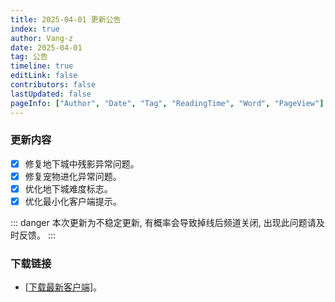 ```yaml
---
title: 2025-04-01 更新公告
index: true
author: Vang-z
date: 2025-04-01
tag: 公告
timeline: true
editLink: false
contributors: false
lastUpdated: false
pageInfo: ["Author", "Date", "Tag", "ReadingTime", "Word", "PageView"]
---
```


### 更新内容
- [x] 修复地下城中<a>残影</a>异常问题。
- [x] 修复<a>宠物进化</a>异常问题。
- [x] 优化<a>地下城难度</a>标志。
- [x] 优化<a>最小化客户端</a>提示。

::: danger
本次更新为不稳定更新, 有概率会导致掉线后频道关闭, 出现此问题请及时反馈。
:::

### 下载链接
- [[下载最新客户端]](http://43.136.185.119:5244/d/RFOClient/App/%E8%82%A5%E7%81%B5%E7%9A%84%E5%A5%87%E5%A6%99%E5%B9%BB%E6%83%B3_x64-setup.exe?sign=vMSVetNq4jIzakRvkPTFCeuQkazn6fHRVCrozVwsOYc=:0)。
